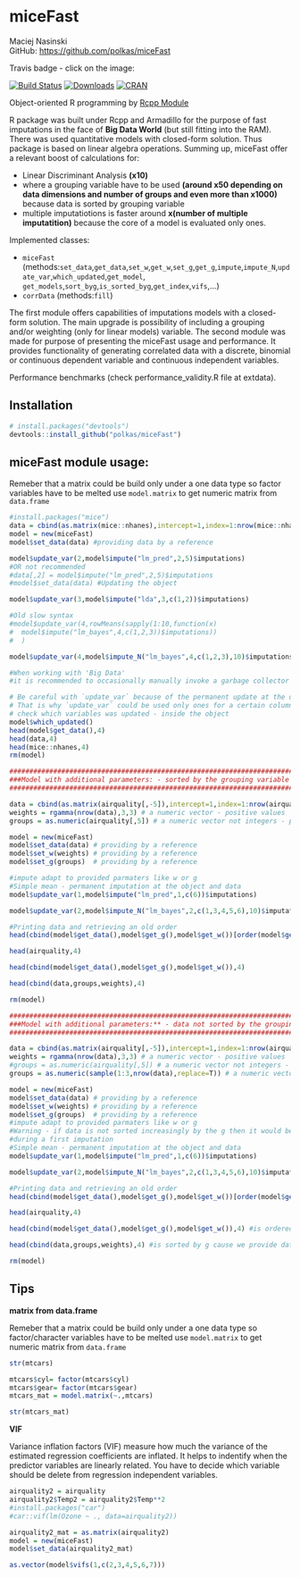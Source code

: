 # miceFast

Maciej Nasinski  
GitHub:  https://github.com/polkas/miceFast

Travis badge - click on the image:

[![Build Status](https://travis-ci.org/Polkas/miceFast.svg?branch=master)](https://travis-ci.org/Polkas/miceFast) 
[![Downloads](http://cranlogs.r-pkg.org/badges/grand-total/miceFast?color=brightgreen)](http://www.r-pkg.org/pkg/miceFast)
[![CRAN](http://www.r-pkg.org/badges/version/miceFast)](https://cran.r-project.org/package=miceFast)

Object-oriented R programming by [Rcpp Module](http://dirk.eddelbuettel.com/code/rcpp/Rcpp-modules.pdf)

R package was built under Rcpp and Armadillo for the purpose of fast imputations in the face of **Big Data World** (but still fitting into the RAM).
There was used quantitative models with closed-form solution. Thus package is based on linear algebra operations.
Summing up, miceFast offer a relevant boost of calculations for:

- Linear Discriminant Analysis **(x10)**
- where a grouping variable have to be used **(around x50 depending on data dimensions and number of groups and even more than x1000)** because data is sorted by grouping variable
- multiple imputatiotions is faster around **x(number of multiple imputatition)** because the core of a model is evaluated only ones.

Implemented classes:

- `miceFast` (methods:`set_data`,`get_data`,`set_w`,`get_w`,`set_g`,`get_g`,`impute`,`impute_N`,`update_var`,`which_updated`,`get_model`,
                      `get_models`,`sort_byg`,`is_sorted_byg`,`get_index`,`vifs`,...)
- `corrData` (methods:`fill`)

The first module offers capabilities of imputations models with a closed-form solution. The main upgrade is possibility of including a grouping and/or weighting (only for linear models) variable.
The second module was made for purpose of presenting the miceFast usage and performance. It provides functionality of generating correlated data with a discrete, binomial or continuous dependent variable and continuous independent variables.

Performance benchmarks (check performance_validity.R file at extdata).

## Installation

```r
# install.packages("devtools")
devtools::install_github("polkas/miceFast")
```

## miceFast module usage:

Remeber that a matrix could be build only under a one data type so factor variables have to be melted
use `model.matrix` to get numeric matrix from `data.frame`

```r
#install.packages("mice")
data = cbind(as.matrix(mice::nhanes),intercept=1,index=1:nrow(mice::nhanes))
model = new(miceFast)
model$set_data(data) #providing data by a reference

model$update_var(2,model$impute("lm_pred",2,5)$imputations)
#OR not recommended
#data[,2] = model$impute("lm_pred",2,5)$imputations
#model$set_data(data) #Updating the object

model$update_var(3,model$impute("lda",3,c(1,2))$imputations) 

#Old slow syntax
#model$update_var(4,rowMeans(sapply(1:10,function(x) 
#  model$impute("lm_bayes",4,c(1,2,3))$imputations))
#  )

model$update_var(4,model$impute_N("lm_bayes",4,c(1,2,3),10)$imputations)

#When working with 'Big Data'
#it is recommended to occasionally manually invoke a garbage collector `gc()`

# Be careful with `update_var` because of the permanent update at the object and data
# That is why `update_var` could be used only ones for a certain column
# check which variables was updated - inside the object
model$which_updated()
head(model$get_data(),4)
head(data,4)
head(mice::nhanes,4)
rm(model)

########################################################################
###Model with additional parameters: - sorted by the grouping variable
########################################################################

data = cbind(as.matrix(airquality[,-5]),intercept=1,index=1:nrow(airquality))
weights = rgamma(nrow(data),3,3) # a numeric vector - positive values
groups = as.numeric(airquality[,5]) # a numeric vector not integers - positive values - sorted increasingly

model = new(miceFast)
model$set_data(data) # providing by a reference
model$set_w(weights) # providing by a reference
model$set_g(groups)  # providing by a reference

#impute adapt to provided parmaters like w or g
#Simple mean - permanent imputation at the object and data
model$update_var(1,model$impute("lm_pred",1,c(6))$imputations)

model$update_var(2,model$impute_N("lm_bayes",2,c(1,3,4,5,6),10)$imputations)

#Printing data and retrieving an old order
head(cbind(model$get_data(),model$get_g(),model$get_w())[order(model$get_index()),],4)

head(airquality,4)

head(cbind(model$get_data(),model$get_g(),model$get_w()),4)

head(cbind(data,groups,weights),4)

rm(model)

############################################################################
###Model with additional parameters:** - data not sorted by the grouping variable
############################################################################

data = cbind(as.matrix(airquality[,-5]),intercept=1,index=1:nrow(airquality))
weights = rgamma(nrow(data),3,3) # a numeric vector - positive values
#groups = as.numeric(airquality[,5]) # a numeric vector not integers - positive values
groups = as.numeric(sample(1:3,nrow(data),replace=T)) # a numeric vector not integers - positive values

model = new(miceFast)
model$set_data(data) # providing by a reference
model$set_w(weights) # providing by a reference
model$set_g(groups)  # providing by a reference
#impute adapt to provided parmaters like w or g
#Warning - if data is not sorted increasingly by the g then it would be done automatically 
#during a first imputation
#Simple mean - permanent imputation at the object and data
model$update_var(1,model$impute("lm_pred",1,c(6))$imputations)

model$update_var(2,model$impute_N("lm_bayes",2,c(1,3,4,5,6),10)$imputations)

#Printing data and retrieving an old order
head(cbind(model$get_data(),model$get_g(),model$get_w())[order(model$get_index()),],4)

head(airquality,4)

head(cbind(model$get_data(),model$get_g(),model$get_w()),4) #is ordered by g

head(cbind(data,groups,weights),4) #is sorted by g cause we provide data by a reference

rm(model)

```

## Tips

**matrix from data.frame**

Remeber that a matrix could be build only under a one data type so factor/character variables have to be melted
use `model.matrix` to get numeric matrix from `data.frame`

```r
str(mtcars)

mtcars$cyl= factor(mtcars$cyl)
mtcars$gear= factor(mtcars$gear)
mtcars_mat = model.matrix(~.,mtcars)

str(mtcars_mat)
```

**VIF**

Variance inflation factors (VIF) measure how much the variance of the estimated regression coefficients are inflated. It helps to indentify when the predictor variables are linearly related. You have to decide which variable should be delete from regression independent variables.

```r
airquality2 = airquality
airquality2$Temp2 = airquality2$Temp**2
#install.packages("car")
#car::vif(lm(Ozone ~ ., data=airquality2))

airquality2_mat = as.matrix(airquality2)
model = new(miceFast)
model$set_data(airquality2_mat)

as.vector(model$vifs(1,c(2,3,4,5,6,7)))
```
